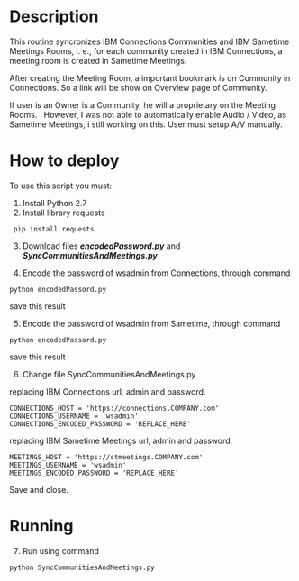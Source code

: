 # Description

This routine syncronizes IBM Connections Communities and IBM Sametime Meetings Rooms, i. e., for each community created in IBM Connections,
a meeting room is created in Sametime Meetings.

After creating the Meeting Room, a important bookmark is on Community in Connections. So a link will be show on Overview page of Community.

If user is an Owner is a Community, he will a proprietary on the Meeting Rooms.
 
However, I was not able to automatically enable Audio / Video, as Sametime Meetings, i still working on this. User must setup A/V manually.

# How to deploy


To use this script you must:

1) Install Python 2.7
2) Install library requests
```
 pip install requests
```
3) Download files ***encodedPassword.py*** and ***SyncCommunitiesAndMeetings.py***

4) Encode the password of wsadmin from Connections, through command
```
python encodedPassord.py
```
save this result

5) Encode the password of wsadmin from Sametime, through command
```
python encodedPassord.py
```
save this result

6) Change file SyncCommunitiesAndMeetings.py

replacing IBM Connections url, admin and password.

```
CONNECTIONS_HOST = 'https://connections.COMPANY.com'
CONNECTIONS_USERNAME = 'wsadmin'
CONNECTIONS_ENCODED_PASSWORD = 'REPLACE_HERE'
```
replacing IBM Sametime Meetings url, admin and password.

```
MEETINGS_HOST = 'https://stmeetings.COMPANY.com'
MEETINGS_USERNAME = 'wsadmin'
MEETINGS_ENCODED_PASSWORD = 'REPLACE_HERE'
```
Save and close.

# Running

7) Run using command 

```
python SyncCommunitiesAndMeetings.py
```
